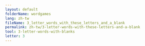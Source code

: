 ```yaml
---
layout: default
folderName: wordgames
lang: zh-tw
fileName: 3_letter_words_with_these_letters_and_a_blank
permalink: zh-tw/3-letter-words-with-these-letters-and-a-blank
tool: 3-letter-words-with-blanks
letter: 3
---
```

